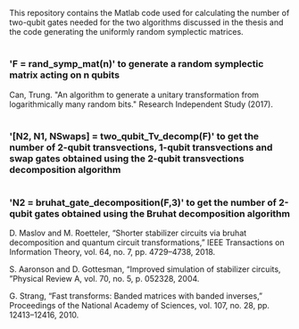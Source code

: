 This repository contains the Matlab code used for calculating the number of two-qubit gates needed for the two algorithms discussed in the thesis and the code generating the uniformly random symplectic matrices.







#
### 'F = rand_symp_mat(n)' to generate a random symplectic matrix acting on n qubits

Can, Trung. "An algorithm to generate a unitary transformation from logarithmically many random bits." Research Independent Study (2017).








#
### '[N2, N1, NSwaps] = two_qubit_Tv_decomp(F)' to get the number of 2-qubit transvections, 1-qubit transvections and swap gates obtained using the 2-qubit transvections decomposition algorithm









#
### 'N2 = bruhat_gate_decomposition(F,3)' to get the number of 2-qubit gates obtained using the Bruhat decomposition algorithm

D. Maslov and M. Roetteler, “Shorter stabilizer circuits via bruhat decomposition and quantum circuit transformations,” IEEE Transactions on Information Theory, vol. 64, no. 7, pp. 4729–4738, 2018.

S. Aaronson and D. Gottesman, “Improved simulation of stabilizer circuits, ”Physical Review A, vol. 70, no. 5, p. 052328, 2004.

G. Strang, “Fast transforms: Banded matrices with banded inverses,” Proceedings of the National Academy of Sciences, vol. 107, no. 28, pp. 12413–12416, 2010.
